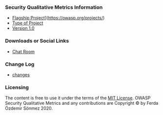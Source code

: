 ### Security Qualitative Metrics Information
* [Flagship Project](https://img.shields.io/badge/owasp-flagship-blue.svg)](https://owasp.org/projects/)
* [Type of Project](#)
* [Version 1.0](#)

### Downloads or Social Links
* [Chat Room](owasp-www-project-security-qualitative-metrics/community)

### Change Log
* [changes](#)

### Licensing
The content is free to use it under the terms of the [MIT License](https://www.apache.org/licenses/LICENSE-2.0). OWASP  Security Qualitative Metrics and any contributions are Copyright © by Ferda Özdemir Sönmez 2020.

